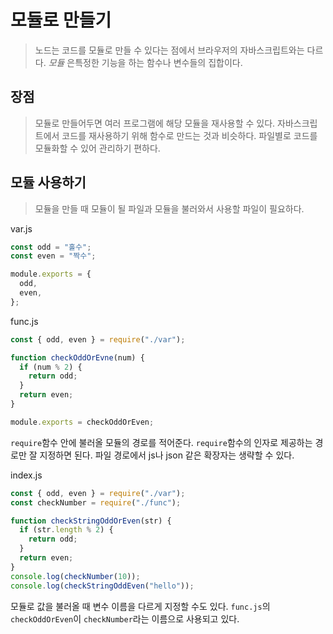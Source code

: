 # 모듈로 만들기

> 노드는 코드를 모듈로 만들 수 있다는 점에서 브라우저의 자바스크립트와는 다르다. _모듈_ 은특정한 기능을 하는 함수나 변수들의 집합이다.

## 장점

> 모듈로 만들어두면 여러 프로그램에 해당 모듈을 재사용할 수 있다. 자바스크립트에서 코드를 재사용하기 위해 함수로 만드는 것과 비슷하다. 파일별로 코드를 모듈화할 수 있어 관리하기 편하다.

## 모듈 사용하기

> 모듈을 만들 때 모듈이 될 파일과 모듈을 불러와서 사용할 파일이 필요하다.

var.js

```js
const odd = "홀수";
const even = "짝수";

module.exports = {
  odd,
  even,
};
```

func.js

```js
const { odd, even } = require("./var");

function checkOddOrEvne(num) {
  if (num % 2) {
    return odd;
  }
  return even;
}

module.exports = checkOddOrEven;
```

`require`함수 안에 불러올 모듈의 경로를 적어준다. `require`함수의 인자로 제공하는 경로만 잘 지정하면 된다. 파일 경로에서 js나 json 같은 확장자는 생략할 수 있다.

index.js

```js
const { odd, even } = require("./var");
const checkNumber = require("./func");

function checkStringOddOrEven(str) {
  if (str.length % 2) {
    return odd;
  }
  return even;
}
console.log(checkNumber(10));
console.log(checkStringOddEven("hello"));
```

모듈로 값을 불러올 때 변수 이름을 다르게 지정할 수도 있다. `func.js`의 `checkOddOrEven`이 `checkNumber`라는 이름으로 사용되고 있다.
